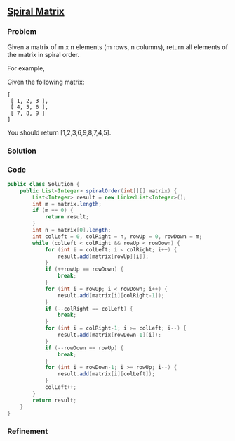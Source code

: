 ## [Spiral Matrix](http://oj.leetcode.com/problems/spiral-matrix/)

### Problem

Given a matrix of m x n elements (m rows, n columns), return all elements of the matrix in spiral order.

For example,

Given the following matrix:

```
[
 [ 1, 2, 3 ],
 [ 4, 5, 6 ],
 [ 7, 8, 9 ]
]
```

You should return [1,2,3,6,9,8,7,4,5].

### Solution


### Code

``` Java
public class Solution {
    public List<Integer> spiralOrder(int[][] matrix) {
        List<Integer> result = new LinkedList<Integer>();
        int m = matrix.length;
        if (m == 0) {
            return result;
        }
        int n = matrix[0].length;
        int colLeft = 0, colRight = n, rowUp = 0, rowDown = m;
        while (colLeft < colRight && rowUp < rowDown) {
            for (int i = colLeft; i < colRight; i++) {
                result.add(matrix[rowUp][i]);
            }
            if (++rowUp == rowDown) {
                break;
            }
            for (int i = rowUp; i < rowDown; i++) {
                result.add(matrix[i][colRight-1]);
            }
            if (--colRight == colLeft) {
                break;
            }
            for (int i = colRight-1; i >= colLeft; i--) {
                result.add(matrix[rowDown-1][i]);
            }
            if (--rowDown == rowUp) {
                break;
            }
            for (int i = rowDown-1; i >= rowUp; i--) {
                result.add(matrix[i][colLeft]);
            }
            colLeft++;
        }
        return result;
    }
}
```

### Refinement
